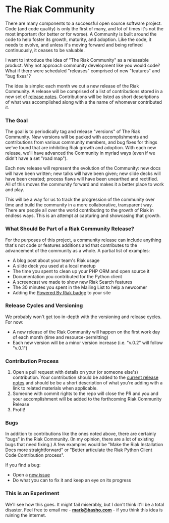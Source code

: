 The Riak Community
==================

There are many components to a successful open source software project. Code (and code quality) is only the first of many, and lot of times it's not the most important (for better or for worse). A Community is built around the code to help foster its growth, maturity, and adoption. Like the code, it needs to evolve, and unless it's moving forward and being refined continuously, it ceases to be valuable. 

I want to introduce the idea of "The Riak Community" as a releasable product. Why not approach community development like you would code? What if there were scheduled "releases" comprised of new "features" and "bug fixes"? 

The idea is simple: each month we cut a new release of the Riak Community. A release will be comprised of a list of contributions stored in a new set of [release notes](/release-notes). Contributions will be listed as short descriptions of what was accomplished along with a the name of whomever contributed it.

### The Goal

The goal is to periodically tag and release "versions" of The Riak Community. New versions will be packed with accomplishments and contributions from various community members, and bug fixes for things we've found that are inhibiting Riak growth and adoption. With each new release, we'll have advanced the Community in myriad ways (even if we didn't have a set "road map"). 

Each new release will represent the evolution of the Community: new docs will have been written; new talks will have been given; new slide decks will have been created; process flaws will have been unearthed and rectified. All of this moves the community forward and makes it a better place to work and play.
 
This will be a way for us to track the progression of the community over time and build the community in a more collaborative, transparent way. There are people all over the world contributing to the growth of Riak in endless ways. This is an attempt at capturing and showcasing that growth.

### What Should Be Part of a Riak Community Release? 

For the purposes of this project, a community release can include anything that's not code or features additions and that contributes to the advancement of the community as a whole. A partial list of examples:

* A blog post about your team's Riak usage
* A slide deck you used at a local meetup
* The time you spent to clean up your PHP ORM and open source it 
* Documentation you contributed for the Python client 
* A screencast we made to show new Riak Search features
* The 30 minutes you spent in the Mailing List to help a newcomer
* Adding the [Powered By Riak badge](http://wiki.basho.com/We-Run-Riak-Badges.html) to your site 

### Release Cycles and Versioning 

We probably won't get too in-depth with the versioning and release cycles. For now:

* A new release of the Riak Community will happen on the first work day of each month (time and resource-permitting)
* Each new version will be a minor version increase (i.e. "v.0.2" will follow "v.0.1")

### Contribution Process 

1. Open a pull request with details on your (or someone else's) contribution. Your contribution should be added to the [current release notes](/releases) and should be be a short description of what you're adding with a link to related materials when applicable.
2. Someone with commit rights to the repo will close the PR and you and your accomplishment will be added to the forthcoming Riak Community Release
3. Profit!

### Bugs 

In addition to contributions like the ones noted above, there are certainly "bugs" in the Riak Community. (In my opinion, there are a lot of existing bugs that need fixing.) A few examples would be "Make the Riak Installation Docs more straightforward" or "Better articulate the Riak Python Client Code Contribution process".  

If you find a bug:

* Open a [new issue](https://github.com/pharkmillups/the-riak-community/issues?labels=&state=open)
* Do what you can to fix it and keep an eye on its progress

### This is an Experiment 

We'll see how this goes. It might fail miserably, but I don't think it'll be a total disaster. Feel free to email me - **mark@basho.com** - if you think this idea is ruining the internet. 

